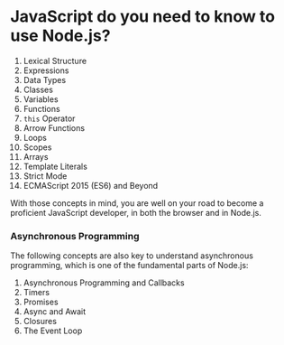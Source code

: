 
# JavaScript do you need to know to use Node.js?

1. Lexical Structure
2. Expressions
3. Data Types
4. Classes
5. Variables
6. Functions
7. `this` Operator
8. Arrow Functions
9. Loops
10. Scopes
11. Arrays
12. Template Literals
13. Strict Mode
14. ECMAScript 2015 (ES6) and Beyond

With those concepts in mind, you are well on your road to become a proficient JavaScript developer, in both the browser and in Node.js.

### Asynchronous Programming
The following concepts are also key to understand asynchronous programming, which is one of the fundamental parts of Node.js:

1. Asynchronous Programming and Callbacks
2. Timers
3. Promises
4. Async and Await
5. Closures
6. The Event Loop
